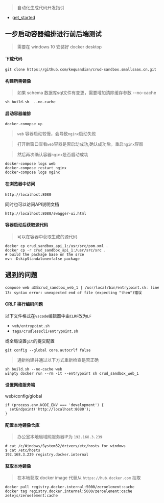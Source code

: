> 自动化生成代码开发指引
- [get_started](get_started/README.md)

## 一步启动容器编排进行前后端测试
> 需要在 windows 10 安装好 docker desktop

#### 下载代码 
```
git clone https://github.com/kequandian/crud-sandbox.smallsaas.cn.git
```

#### 构建所需镜像
> 如果 schema 数据库sql文件有变更，需要增加清除缓存参数 --no-cache
> 
```shell
sh build.sh  --no-cache
```

#### 启动容器编排
```
docker-comopse up
```

> `web` 容器启动较慢，会导致`nginx`启动失败

> 打开新窗口查看`web`容器是否启动成功,确认成功后，重启`nginx`容器

> 然后再次确认容器`nginx`是否启动成功

```shell
docker-compose logs web
docker-compose restart nginx
docker-compose logs nginx
```

#### 在浏览器中访问 
`http://localhost:8080`
> 
同时也可以访问API说明文档
>
`http://localhost:8080/swagger-ui.html`


#### 容器启动后获取源代码
> 可以在容器中获取生成的源代码
> 
```shell
docker cp crud_sandbox_api_1:/usr/src/pom.xml .
docker cp -r crud_sandbox_api_1:/usr/src/src .
# build the package base on the srce
mvn -DskipStandalone=false package
```

## 遇到的问题
`compose web 出现crud_sandbox_web_1 | /usr/local/bin/entrypoint.sh: line 13: syntax error: unexpected end of file (expecting "then")错误`

#### CRLF 换行编码问题
以下文件格式在`vscode`编辑器中由`CLRF`改为`LF`
- `web/entrypoint.sh` 
- `tags/crudlesscli/entrypoint.sh` 
>
或全局设置`git`的提交配置
```
git config --global core.autocrlf false
```


> 通新构建并通过以下方式重新检查是否正确
```shell
sh build.sh --no-cache web
winpty docker run --rm -it --entrypoint sh crud_sandbox_web_1
```

#### 设置网络服务端
web/config/global

```
if (process.env.NODE_ENV === 'development') {
  setEndpoint('http://localhost:8080');
}
```


#### 配置本地镜像仓库
> 办公室本地局域网服务器IP为 `192.168.3.239`

```
# cat /c/Windows/System32/drivers/etc/hosts for windows
$ cat /etc/hosts  
192.168.3.239 registry.docker.internal
```

#### 获取本地镜像
> 在本地获取 docker image 代替从 `https://hub.docker.com` 拉取
```
docker pull registry.docker.internal:5000/zeroelement:cache
docker tag registry.docker.internal:5000/zeroelement:cache zelejs/zeroelement:cache
```

